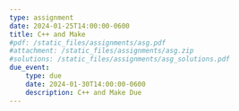 ```yaml
---
type: assignment
date: 2024-01-25T14:00:00-0600
title: C++ and Make
#pdf: /static_files/assignments/asg.pdf
#attachment: /static_files/assignments/asg.zip
#solutions: /static_files/assignments/asg_solutions.pdf
due_event: 
    type: due
    date: 2024-01-30T14:00:00-0600
    description: C++ and Make Due
---
```

<!-- This is a sample assignment. -->
